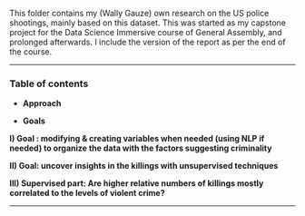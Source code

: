 This folder contains my (Wally Gauze) own research on the US police shootings, mainly based on this dataset. This was started as my capstone project for the Data Science Immersive course of General Assembly, and prolonged afterwards.
I include the version of the report as per the end of the course.

---

### Table of contents


- __Approach__

- __Goals__

__I) Goal : modifying & creating variables when needed (using NLP if needed) to organize the data with the factors suggesting criminality__

__II) Goal: uncover insights in the killings with unsupervised techniques__

__III) Supervised part: Are higher relative numbers of killings mostly correlated to the levels of violent crime?__

---
